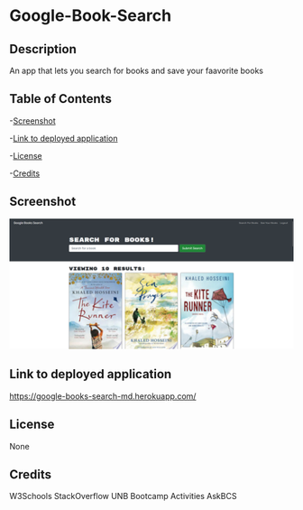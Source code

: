 # Google-Book-Search

  ## Description
  
  An app that lets you search for books and save your faavorite books
  
  ## Table of Contents
  
  -[Screenshot](#screenshot)

  -[Link to deployed application](#link-to-deployed-application)

  -[License](#license)

  -[Credits](#credits)
  
  ## Screenshot
  
  ![Screenshot](./screenshot.png)
  
  ## Link to deployed application
  
  https://google-books-search-md.herokuapp.com/
  
  ## License
  
  None

  ## Credits
  
  W3Schools
  StackOverflow
  UNB Bootcamp Activities
  AskBCS